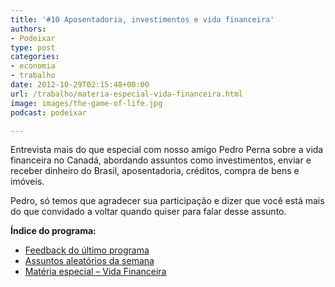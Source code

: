 ```yaml
---
title: '#10 Aposentadoria, investimentos e vida financeira'
authors:
- Podeixar
type: post
categories:
- economia
- trabalho
date: 2012-10-29T02:15:48+00:00
url: /trabalho/materia-especial-vida-financeira.html
image: images/the-game-of-life.jpg
podcast: podeixar

---
```

Entrevista mais do que especial com nosso amigo Pedro Perna sobre a vida financeira no Canadá, abordando assuntos como investimentos, enviar e receber dinheiro do Brasil, aposentadoria, créditos, compra de bens e imóveis.

Pedro, só temos que agradecer sua participação e dizer que você está mais do que convidado a voltar quando quiser para falar desse assunto.

**Índice do programa:**

  * [Feedback do último programa][1]
  * [Assuntos aleatórios da semana][2]
  * [Matéria especial &#8211; Vida Financeira][3]

 [1]: http://www.podeixar.com/feedback-do-terceiro-programa/ "Feedback do Terceiro Programa"
 [2]: http://www.podeixar.com/schwarznegger-de-volta-pauline-e-a-nova-lei-101-e-mais/ "Assuntos aleatórios da semana"
 [3]: http://www.podeixar.com/materia-especial-vida-financeira/ "Materia especial: Vida Financeira"